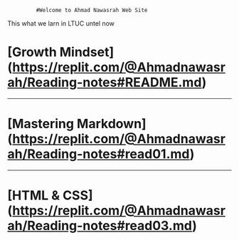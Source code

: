              #Welcome to Ahmad Nawasrah Web Site 

 This what we larn in LTUC untel now   
 
  # [Growth Mindset]   (https://replit.com/@Ahmadnawasrah/Reading-notes#README.md)
  ---------------------  
  # [Mastering Markdown] (https://replit.com/@Ahmadnawasrah/Reading-notes#read01.md)      
------------------------
# [HTML & CSS] (https://replit.com/@Ahmadnawasrah/Reading-notes#read03.md)

  